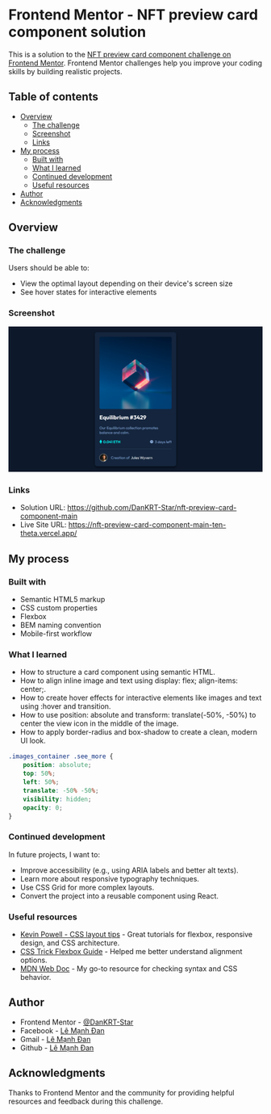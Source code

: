 # Frontend Mentor - NFT preview card component solution

This is a solution to the [NFT preview card component challenge on Frontend Mentor](https://www.frontendmentor.io/challenges/nft-preview-card-component-SbdUL_w0U). Frontend Mentor challenges help you improve your coding skills by building realistic projects. 

## Table of contents

- [Overview](#overview)
  - [The challenge](#the-challenge)
  - [Screenshot](#screenshot)
  - [Links](#links)
- [My process](#my-process)
  - [Built with](#built-with)
  - [What I learned](#what-i-learned)
  - [Continued development](#continued-development)
  - [Useful resources](#useful-resources)
- [Author](#author)
- [Acknowledgments](#acknowledgments)

## Overview

### The challenge

Users should be able to:

- View the optimal layout depending on their device's screen size
- See hover states for interactive elements

### Screenshot

![](./images/127.0.0.1_5501_%20(14).png)

### Links

- Solution URL: https://github.com/DanKRT-Star/nft-preview-card-component-main
- Live Site URL: https://nft-preview-card-component-main-ten-theta.vercel.app/

## My process

### Built with

- Semantic HTML5 markup
- CSS custom properties
- Flexbox
- BEM naming convention
- Mobile-first workflow

### What I learned

- How to structure a card component using semantic HTML.
- How to align inline image and text using display: flex; align-items: center;.
- How to create hover effects for interactive elements like images and text using :hover and transition.
- How to use position: absolute and transform: translate(-50%, -50%) to center the view icon in the middle of the image.
- How to apply border-radius and box-shadow to create a clean, modern UI look.

```css
.images_container .see_more {
    position: absolute;
    top: 50%;
    left: 50%;
    translate: -50% -50%;
    visibility: hidden;
    opacity: 0;
}
```

### Continued development

In future projects, I want to:
- Improve accessibility (e.g., using ARIA labels and better alt texts).
- Learn more about responsive typography techniques.
- Use CSS Grid for more complex layouts.
- Convert the project into a reusable component using React.

### Useful resources

- [Kevin Powell - CSS layout tips](https://www.youtube.com/kevinpowell) - Great tutorials for flexbox, responsive design, and CSS architecture.
- [CSS Trick Flexbox Guide](https://css-tricks.com/snippets/css/a-guide-to-flexbox/) - Helped me better understand alignment options.
- [MDN Web Doc](https://developer.mozilla.org/en-US/) - My go-to resource for checking syntax and CSS behavior.

## Author

- Frontend Mentor - [@DanKRT-Star](https://www.frontendmentor.io/profile/DanKRT-Star)
- Facebook - [Lê Mạnh Đan](https://www.facebook.com/le.manh.an.887330)
- Gmail - [Lê Mạnh Đan](tonyle1207@gmail.com)
- Github - [Lê Mạnh Đan](https://github.com/DanKRT-Star)

## Acknowledgments

Thanks to Frontend Mentor and the community for providing helpful resources and feedback during this challenge.